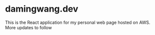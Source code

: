 # damingwang.dev

This is the React application for my personal web page hosted on AWS.
More updates to follow

